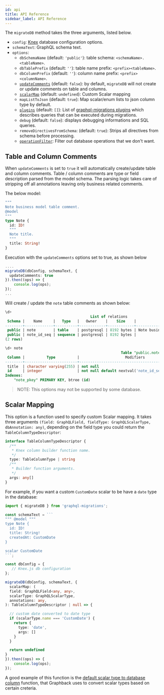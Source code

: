 ```yaml
---
id: api
title: API Reference
sidebar_label: API Reference
---
```


The `migrateDB` method takes the three arguments, listed below.
- `config`: [Knex](https://knexjs.org/#Installation-client) database configuration options.
- `schemaText`: GraphQL schema text.
- `options`: 
   - `dbSchemaName` (default: `'public'`): table schema: `<schemaName>.<tableName>`.
  - `dbTablePrefix` (default: `''`): table name prefix: `<prefix><tableName>`.
  - `dbColumnPrefix` (default: `''`): column name prefix: `<prefix><columnName>`.
  - [`updateComments`](#table-and-column-comments) (default: `false`): by default, `migrateDB` will not create or update comments on table and columns.
  - [`scalarMap`](#scalar-mapping) (default: `undefined`): Custom Scalar mapping
  - `mapListToJson` (default: `true`): Map scalar/enum lists to json column type by default.
  - [`plugins`](plugins.md) (default: `[]`): List of [graphql-migrations plugins](https://github.com/aerogear/graphback/blob/master/packages/graphql-migrations/src/plugin/MigratePlugin.ts) which describes queries that can be executed during migrations. 
  - `debug` (default: `false`): displays debugging informations and SQL queries.
  - `removeDirectivesFromSchema`: (default: `true`): Strips all directives from schema before processing.
  - [`operationFilter`](operation-filters.md): Filter out database operations that we don't want.

## Table and Column Comments

When `updateComments` is set to `true` it will automatically create/update table and column comments. 
Table / column comments are type or field description parsed from the model schema. 
The parsing logic takes care of stripping off all annotations leaving only business related comments.    

The below model:

```graphql
"""
Note business model table comment.
@model
"""
type Note {
  id: ID!
  """
  Note title.
  """
  title: String!
}
```

Execution with the `updateComments` options set to true, as shown below
```ts
....
migrateDB(dbConfig, schemaText, {
  updateComments: true
}).then((ops) => {
    console.log(ops);
});
...
```

Will create / update the `note` table comments as shown below: 

```sql
\d+
                                       List of relations
 Schema |    Name     |   Type   |   Owner    |    Size    |            Description             
--------+-------------+----------+------------+------------+------------------------------------
 public | note        | table    | postgresql | 8192 bytes | Note business model table comment.
 public | note_id_seq | sequence | postgresql | 8192 bytes | 
(2 rows)
```

```sql
\d+ note
                                                     Table "public.note"
 Column |          Type          |                     Modifiers                     | Storage  | Stats target | Description 
--------+------------------------+---------------------------------------------------+----------+--------------+-------------
 title  | character varying(255) | not null                                          | extended |              | Note title.
 id     | integer                | not null default nextval('note_id_seq'::regclass) | plain    |              | 
Indexes:
    "note_pkey" PRIMARY KEY, btree (id)
```
 
> NOTE: This options may not be supported by some database. 

## Scalar Mapping

This option is a function used to specify custom Scalar mapping.
It takes three arguments `(field: GraphQLField, fieldType: GraphQLScalarType, dbAnnotation: any)`, depending on the field type you could return the `TableColumnTypeDescriptor`: 

```ts
interface TableColumnTypeDescriptor {
  /**
   * Knex column builder function name.
   */
  type: TableColumnType | string
  /**
   * Builder function arguments.
   */
  args: any[]
}
```

For example, if you want a custom `CustomDate` scalar to be have a `date` type in the database:

```ts
import { migrateDB } from 'graphql-migrations';

const schemaText = ```
""" @model """
type Note {
  id: ID!
  title: String!
  createdAt: CustomDate
}

scalar CustomDate
```;

const dbConfig = {
   // Knex.js db configuration
};

migrateDB(dbConfig, schemaText, {
  scalarMap: (
  field: GraphQLField<any, any>,
  scalarType: GraphQLScalarType,
  annotations: any,
): TableColumnTypeDescriptor | null => {

  // custom date converted to date type
  if (scalarType.name === 'CustomDate') {
    return {
      type: 'date',
      args: []
    }
  }

  return undefined
} 
}).then((ops) => {
    console.log(ops);
});
```

A good example of this function is the [default scalar type to database column](https://github.com/aerogear/graphback/blob/master/packages/graphql-migrations/src/abstract/getColumnTypeFromScalar.ts#L18-L129) function, that Graphback uses to convert scalar types based on certain creteria.
